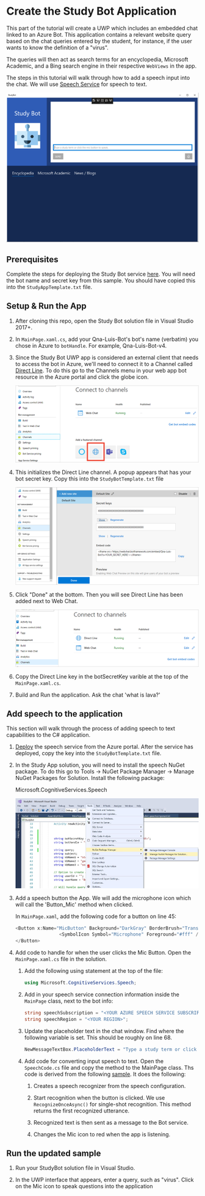 # Create the Study Bot Application

This part of the tutorial will create a UWP which includes an embedded chat linked to an Azure Bot. This application contains a relevant website query based on the chat queries entered by the student, for instance, if the user wants to know the definition of a "virus". 

The queries will then act as search terms for an encyclopedia, Microsoft Academic, and a Bing search engine in their respective `WebViews` in the app.

The steps in this tutorial will walk through how to add a speech input into the chat. We will use [Speech Service](https://docs.microsoft.com/en-us/azure/cognitive-services/speech-service/) for speech to text.

<img src="../../Assets/study-bot-interface.png">

## Prerequisites

Complete the steps for deploying the Study Bot service [here](../Qna-Luis-Bot-v4/README.md). You will need the bot name and secret key from this sample. You should have copied this into the `StudyAppTemplate.txt` file.

## Setup & Run the App
1. After cloning this  repo, open the Study Bot solution file in Visual Studio 2017+.

1. In `MainPage.xaml.cs`, add your Qna-Luis-Bot's bot's name (verbatim) you chose in Azure to `botHandle`. For example, Qna-Luis-Bot-v4.

1. Since the Study Bot UWP app is considered an external client that needs to access the bot in Azure, we'll need to connect it to a Channel called [Direct Line](https://docs.microsoft.com/en-us/azure/bot-service/bot-service-channel-connect-directline?view=azure-bot-service-3.0). To do this go to the Channels menu in your web app bot resource in the Azure portal and click the globe icon.

    <img src="../../Assets/enable-directline.png">

1. This initializes the Direct Line channel. A popup appears that has your bot secret key. Copy this into the `StudyBotTemplate.txt` file

    <img src="../../Assets/bot-secret-key.png">

1. Click "Done" at the bottom. Then you will see Direct Line has been added next to Web Chat.

    <img src="../../Assets/directline-done.png">

1.  Copy the Direct Line key in the botSecretKey varible at the top of the `MainPage.xaml.cs`.

1. Build and Run the application. Ask the chat 'what is lava?'

## Add speech to the application

This section will walk through the process of adding speech to text capabilities to the C# application. 

1. [Deploy](https://ms.portal.azure.com/#create/Microsoft.CognitiveServicesSpeechServices) the speech service from the Azure portal. After the service has deployed, copy the key into the `StudyBotTemplate.txt` file. 


1. In the Study App solution, you will need to install the speech NuGet package. To do this go to Tools -> NuGet Package Manager -> Manage NuGet Packages for Solution. Install the following package:
    
    Microsoft.CognitiveServices.Speech
    
    <img src="../../Assets/NugetPackageManager.jpg">


1. Add a speech button the App. We will add the microphone icon which will call the 'Button_Mic' method when clicked. 

    In `MainPage.xaml`, add the following code for a button on line 45:

    ```cs
    <Button x:Name="MicButton" Background="DarkGray" BorderBrush="Transparent" BorderThickness="5" Margin="5, 5, 5, 5" Grid.Row="3" HorizontalAlignment="Right" Click="Button_Mic">
                    <SymbolIcon Symbol="Microphone" Foreground="#fff" />
    </Button>
    ```

1. Add code to handle for when the user clicks the Mic Button. Open the `MainPage.xaml.cs` file in the solution.

    1. Add the following using statement at the top of the file:

        ```cs
        using Microsoft.CognitiveServices.Speech;
        ```

    1. Add in your speech service connection information inside the `MainPage` class, next to the bot info:

        ```cs
        string speechSubscription = "<YOUR AZURE SPEECH SERVICE SUBSCRIPTION KEY>";
		string speechRegion = "<YOUR REGION>";
        ```

    1. Update the placeholder text in the chat window. Find where the following variable is set. This should be roughly on line 68. 

        ```cs
        NewMessageTextBox.PlaceholderText = "Type a study term or click the mic button to speak.";
        ```

    1. Add code for converting input speech to text. Open the `SpeechCode.cs` file and copy the method to the MainPage class. Ths code is derived from the following [sample](https://docs.microsoft.com/en-us/azure/cognitive-services/speech-service/how-to-recognize-speech-csharp). It does the following:

        1. Creates a speech recognizer from the speech configuration. 

        1. Start recognition when the button is clicked. We use `RecognizeOnceAsync()` for single-shot recognition. This method returns the first recognized utterance. 

        1. Recognized text is then sent as a message to the Bot service. 

        1. Changes the Mic icon to red when the app is listening.
    
## Run the updated sample

1. Run your StudyBot solution file in Visual Studio.

1. In the UWP interface that appears, enter a query, such as "virus". Click on the Mic icon to speak questions into the application